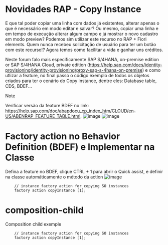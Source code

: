 # Novidades RAP - Copy Instance
E que tal poder copiar uma linha com dados já existentes, alterar apenas o que é necessário em modo editar e salvar? Ou mesmo, copiar uma linha e em tempo de execução alterar algum campo e já mostrar o novo cadastro em modo preview? Podemos sim utilizar este recurso no RAP + Fiori elements. Quem nunca recebeu solicitação de usuário para ter um botão com este recurso!? Agora temos como facilitar a vida e ganhar uns créditos.

Neste forum falo mais especificamente SAP S/4HANA, on-premise edition or SAP S/4HANA Cloud, private edition (https://help.sap.com/docs/identity-provisioning/identity-provisioning/proxy-sap-s-4hana-on-premise) e como utlizar a feature, no final passo o código exemplo de todos os objetos criados para ter o cenário do Copy instance, dentre eles: Database table, CDS, BDEF...

> [!NOTE]
> Verificar versão da feature BDEF no link: https://help.sap.com/doc/abapdocu_cp_index_htm/CLOUD/en-US/ABENRAP_FEATURE_TABLE.html.
![image](https://github.com/user-attachments/assets/108242d1-6313-47e0-ad87-509b88fd0a18)
![image](https://github.com/user-attachments/assets/4d0015cc-0087-42cf-bf93-cab7670e4fec)

# Factory action no Behavior Definition (BDEF) e Implementar na Classe
Defina a feature no BDEF, clique CTRL + 1 para abrir o Quick assist, e definir na classe automáticamente o método da action
![image](https://github.com/user-attachments/assets/3bca7727-bdea-4d18-a585-01cb8a4df5f1)

```
    // instance factory action for copying SO instances
    factory action copyInstance [1];
```
# composition-child
Composition child exemple
```
    // instance factory action for copying SO instances
    factory action copyInstance [1];
```
